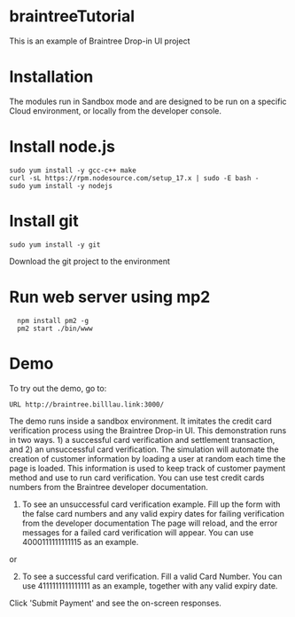 # braintreeTutorial

This is an example of Braintree Drop-in UI project

# Installation

The modules run in Sandbox mode and are designed to be run on a specific Cloud environment, or locally from the developer console. 

# Install node.js

	sudo yum install -y gcc-c++ make 
	curl -sL https://rpm.nodesource.com/setup_17.x | sudo -E bash - 
	sudo yum install -y nodejs

# Install git 

	sudo yum install -y git
  
  Download the git project to the environment

# Run web server using mp2 

	  npm install pm2 -g
	  pm2 start ./bin/www	


# Demo

To try out the demo, go to:

	URL http://braintree.billlau.link:3000/


The demo runs inside a sandbox environment. It imitates the credit card verification process using the Braintree Drop-in UI.  This demonstration runs in two ways. 1) a successful card verification and settlement transaction, and 2) an unsuccessful card verification. The simulation will automate the creation of customer information by loading a user at random each time the page is loaded. This information is used to keep track of customer payment method and use to run card verification. You can use test credit cards numbers from the Braintree developer documentation.

1. To see an unsuccessful card verification example. Fill up the form with the false card numbers and any valid expiry dates for failing verification from the developer documentation  The page will reload, and the error messages for a failed card verification will appear. You can use 4000111111111115 as an example.

or

2. To see a successful card verification. Fill a valid Card Number. You can use 4111111111111111 as an example, together with any valid expiry date. 


Click 'Submit Payment' and see the on-screen responses.
